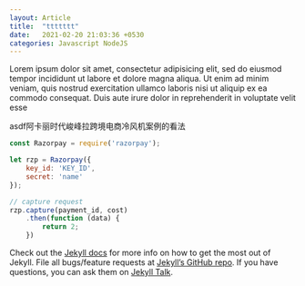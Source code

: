 ```yaml
---
layout: Article
title:  "ttttttt"
date:   2021-02-20 21:03:36 +0530
categories: Javascript NodeJS
---
```

Lorem ipsum dolor sit amet, consectetur adipisicing elit, sed do eiusmod tempor incididunt ut labore et dolore magna aliqua. Ut enim ad minim veniam, quis nostrud exercitation ullamco laboris nisi ut aliquip ex ea commodo consequat. Duis aute irure dolor in reprehenderit in voluptate velit esse

asdf阿卡丽时代峻峰拉跨境电商冷风机案例的看法

```javascript
const Razorpay = require('razorpay');

let rzp = Razorpay({
    key_id: 'KEY_ID',
    secret: 'name'
});

// capture request
rzp.capture(payment_id, cost)
    .then(function (data) {
        return 2;
    })
```

Check out the [Jekyll docs][jekyll-docs] for more info on how to get the most out of Jekyll. File all bugs/feature requests at [Jekyll’s GitHub repo][jekyll-gh]. If you have questions, you can ask them on [Jekyll Talk][jekyll-talk].

[jekyll-docs]: https://jekyllrb.com/docs/home
[jekyll-gh]:   https://github.com/jekyll/jekyll
[jekyll-talk]: https://talk.jekyllrb.com/
